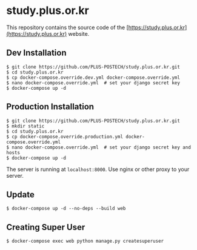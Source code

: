 # study.plus.or.kr
This repository contains the source code of the [https://study.plus.or.kr](https://study.plus.or.kr) website.

## Dev Installation
```
$ git clone https://github.com/PLUS-POSTECH/study.plus.or.kr.git
$ cd study.plus.or.kr
$ cp docker-compose.override.dev.yml docker-compose.override.yml
$ nano docker-compose.override.yml  # set your django secret key 
$ docker-compose up -d
```

## Production Installation
```
$ git clone https://github.com/PLUS-POSTECH/study.plus.or.kr.git
$ mkdir static
$ cd study.plus.or.kr
$ cp docker-compose.override.production.yml docker-compose.override.yml
$ nano docker-compose.override.yml  # set your django secret key and hosts 
$ docker-compose up -d
```

The server is running at `localhost:8000`. Use nginx or other proxy to your server. 


## Update
```
$ docker-compose up -d --no-deps --build web
```

## Creating Super User
```
$ docker-compose exec web python manage.py createsuperuser
```
